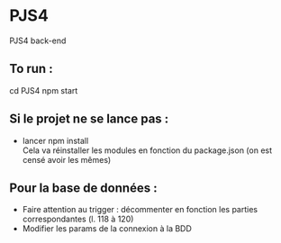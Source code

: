 # PJS4
PJS4 back-end 

## To run : 
cd PJS4
npm start 

## Si le projet ne se lance pas :
- lancer npm install  
Cela va réinstaller les modules en fonction du package.json (on est censé avoir les mêmes)

## Pour la base de données :
- Faire attention au trigger : décommenter en fonction les parties correspondantes (l. 118 à 120)
- Modifier les params de la connexion à la BDD
